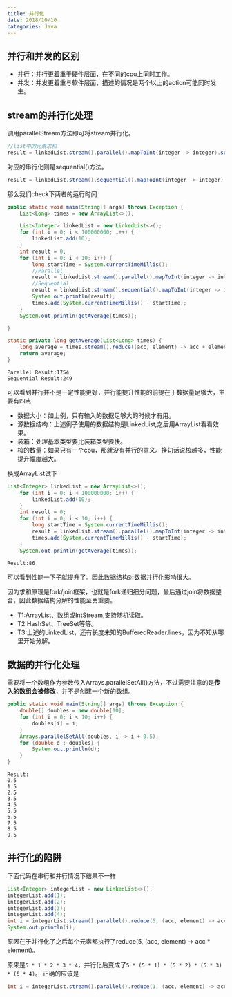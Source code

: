 ```yaml
---
title: 并行化
date: 2018/10/10
categories: Java
---
```


## 并行和并发的区别
- 并行：并行更着重于硬件层面，在不同的cpu上同时工作。
- 并发：并发更着重与软件层面，描述的情况是两个以上的action可能同时发生。

## stream的并行化处理
调用parallelStream方法即可将stream并行化。
```java
//list中的元素求和
result = linkedList.stream().parallel().mapToInt(integer -> integer).sum();
```
对应的串行化则是sequential()方法。
```java
result = linkedList.stream().sequential().mapToInt(integer -> integer).sum();
```

那么我们check下两者的运行时间
```java
public static void main(String[] args) throws Exception {
    List<Long> times = new ArrayList<>();

    List<Integer> linkedList = new LinkedList<>();
    for (int i = 0; i < 100000000; i++) {
        linkedList.add(10);
    }
    int result = 0;
    for (int i = 0; i < 10; i++) {
        long startTime = System.currentTimeMillis();
        //Parallel
        result = linkedList.stream().parallel().mapToInt(integer -> integer).sum();
        //Sequential
        result = linkedList.stream().sequential().mapToInt(integer -> integer).sum();
        System.out.println(result);
        times.add(System.currentTimeMillis() - startTime);
    }
    System.out.println(getAverage(times));

}

static private long getAverage(List<Long> times) {
    long average = times.stream().reduce((acc, element) -> acc + element).get() / times.size();
    return average;
}
```
```
Parallel Result:1754
Sequential Result:249
```
可以看到并行并不是一定性能更好，并行能提升性能的前提在于数据量足够大，主要有四点
- 数据大小：如上例，只有输入的数据足够大的时候才有用。
- 源数据结构：上述例子使用的数据结构是LinkedList,之后用ArrayList看看效果。
- 装箱：处理基本类型要比装箱类型要快。
- 核的数量：如果只有一个cpu，那就没有并行的意义。换句话说核越多，性能提升幅度越大。

换成ArrayList试下
```java
List<Integer> linkedList = new ArrayList<>();
    for (int i = 0; i < 100000000; i++) {
        linkedList.add(10);
    }
    int result = 0;
    for (int i = 0; i < 10; i++) {
        long startTime = System.currentTimeMillis();
        result = linkedList.stream().parallel().mapToInt(integer -> integer).sum();
        times.add(System.currentTimeMillis() - startTime);
    }
    System.out.println(getAverage(times));
```
```
Result:86
```
可以看到性能一下子就提升了。因此数据结构对数据并行化影响很大。

因为求和原理是fork/join框架，也就是fork递归细分问题，最后通过join将数据整合，因此数据结构分解的性能至关重要。
- T1:ArrayList、数组或IntStream,支持随机读取。
- T2:HashSet、TreeSet等等。
- T3:上述的LinkedList，还有长度未知的BufferedReader.lines，因为不知从哪里开始分解。

## 数据的并行化处理
需要将一个数组作为参数传入Arrays.parallelSetAll()方法，不过需要注意的是**传入的数组会被修改**，并不是创建一个新的数组。
```java
public static void main(String[] args) throws Exception {
    double[] doubles = new double[10];
    for (int i = 0; i < 10; i++) {
        doubles[i] = i;
    }
    Arrays.parallelSetAll(doubles, i -> i + 0.5);
    for (double d : doubles) {
        System.out.println(d);
    }
}
```
```
Result:
0.5
1.5
2.5
3.5
4.5
5.5
6.5
7.5
8.5
9.5
```
## 并行化的陷阱
下面代码在串行和并行情况下结果不一样
```java
List<Integer> integerList = new LinkedList<>();
integerList.add(1);
integerList.add(2);
integerList.add(3);
integerList.add(4);
int i = integerList.stream().parallel().reduce(5, (acc, element) -> acc * element);
System.out.println(i);
```
原因在于并行化了之后每个元素都执行了reduce(5, (acc, element) -> acc * element)。

原来是`5 * 1 * 2 * 3 * 4`，并行化后变成了`5 * (5 * 1) * (5 * 2) * (5 * 3) * (5 * 4)`。
正确的应该是
```java
int i = integerList.stream().parallel().reduce(1, (acc, element) -> acc * element) * 5;
```